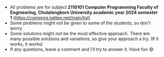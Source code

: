 - All problems are for subject **2110101 Computer Programming Faculty of Engineering, Chulalongkorn University academic year 2024 semester 1** (https://comprog.nattee.net/main/list)
- Some problems might not be given to some of the students, so don't worry
- Some solutions might not be the most effective approach. There are many possible solutions and variations, so give your approach a try. (If it works, it works)
- If any questions, leave a comment and I'll try to answer it. Have fun 😄
